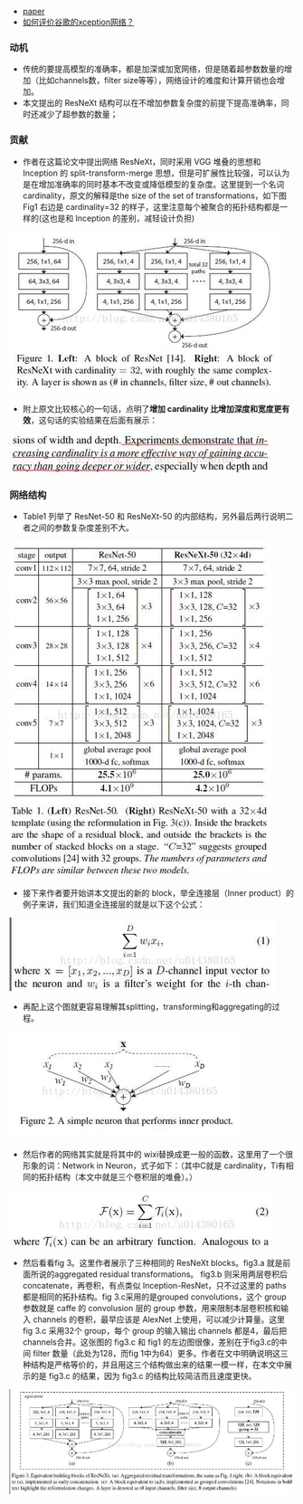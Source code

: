 * [paper](paper/20.001-17-Aggregated-Residual-Transformations-for-Deep-Neural-Networks.pdf)
* [如何评价谷歌的xception网络？](https://www.zhihu.com/question/62478193)

### 动机

* 传统的要提高模型的准确率，都是加深或加宽网络，但是随着超参数数量的增加（比如channels数，filter size等等），网络设计的难度和计算开销也会增加。
* 本文提出的 ResNeXt 结构可以在不增加参数复杂度的前提下提高准确率，同时还减少了超参数的数量；

### 贡献

* 作者在这篇论文中提出网络 ResNeXt，同时采用 VGG 堆叠的思想和 Inception 的 split-transform-merge 思想，但是可扩展性比较强，可以认为是在增加准确率的同时基本不改变或降低模型的复杂度。这里提到一个名词cardinality，原文的解释是the size of the set of transformations，如下图 Fig1 右边是 cardinality=32 的样子，这里注意每个被聚合的拓扑结构都是一样的(这也是和 Inception 的差别，减轻设计负担)

![img](readme/20.001-ResNetXt_block.png)

* 附上原文比较核心的一句话，点明了**增加 cardinality 比增加深度和宽度更有效**，这句话的实验结果在后面有展示：

![img](readme/20.001-ResNetXt_cardinality.png)

### 网络结构

* Table1 列举了 ResNet-50 和 ResNeXt-50 的内部结构，另外最后两行说明二者之间的参数复杂度差别不大。

![img](readme/20.001-ResNetXt_网络结构_01.png)

* 接下来作者要开始讲本文提出的新的 block，举全连接层（Inner product）的例子来讲，我们知道全连接层的就是以下这个公式：

![img](readme/20.001-ResNetXt_全连接.png)

* 再配上这个图就更容易理解其splitting，transforming和aggregating的过程。

![img](readme/20.001-ResNetXt_全连接_02.png)

* 然后作者的网络其实就是将其中的 wixi替换成更一般的函数，这里用了一个很形象的词：Network in Neuron，式子如下：（其中C就是 cardinality，Ti有相同的拓扑结构（本文中就是三个卷积层的堆叠）。）

![img](readme/20.001-ResNetXt_网络公式.png)

* 然后看看fig 3。这里作者展示了三种相同的 ResNeXt blocks。fig3.a 就是前面所说的aggregated residual transformations。 fig3.b 则采用两层卷积后 concatenate，再卷积，有点类似 Inception-ResNet，只不过这里的 paths 都是相同的拓扑结构。fig 3.c采用的是grouped convolutions，这个 group 参数就是 caffe 的 convolusion 层的 group 参数，用来限制本层卷积核和输入 channels 的卷积，最早应该是 AlexNet 上使用，可以减少计算量。这里 fig 3.c 采用32个 group，每个 group 的输入输出 channels 都是4，最后把channels合并。这张图的 fig3.c 和 fig1 的左边图很像，差别在于fig3.c的中间 filter 数量（此处为128，而fig 1中为64）更多。作者在文中明确说明这三种结构是严格等价的，并且用这三个结构做出来的结果一模一样，在本文中展示的是 fig3.c 的结果，因为 fig3.c 的结构比较简洁而且速度更快。

![img](readme/20.001-ResNetXt_block_02.png)